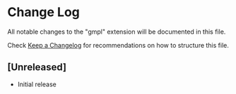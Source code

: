 # Change Log

All notable changes to the "gmpl" extension will be documented in this file.

Check [Keep a Changelog](http://keepachangelog.com/) for recommendations on how to structure this file.

## [Unreleased]

- Initial release
